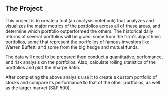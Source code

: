 ## The Project
This project is to create a tool (an analysis notebook) that analyzes and visualizes the major metrics of the portfolios across all of these areas, and determine which portfolio outperformed the others. The historical daily returns of several portfolios will be given: some from the firm's algorithmic portfolios, some that represent the portfolios of famous investors like Warren Buffett, and some from the big hedge and mutual funds.

The data will need to be prepared then conduct a quantitative, perfomance, and risk analysis on the portfolios.  Also, calculate rolling statistics of the portfolios and plot the Sharpe Ratio.

After completing the above analysis use it to create a custom portfolio of stocks and compare its performance to that of the other portfolios, as well as the larger market (S&P 500).